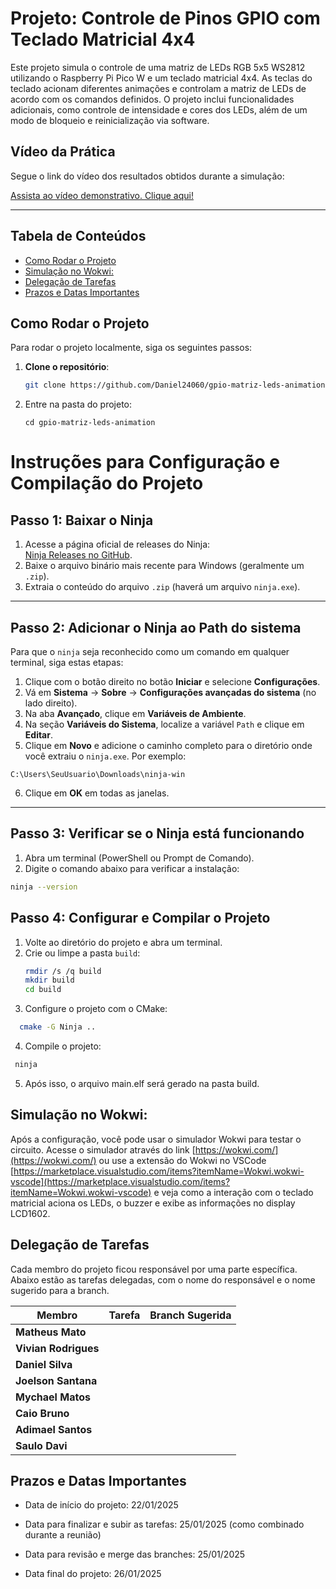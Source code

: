 # Projeto: Controle de Pinos GPIO com Teclado Matricial 4x4

Este projeto simula o controle de uma matriz de LEDs RGB 5x5 WS2812 utilizando o Raspberry Pi Pico W e um teclado matricial 4x4. As teclas do teclado acionam diferentes animações e controlam a matriz de LEDs de acordo com os comandos definidos. O projeto inclui funcionalidades adicionais, como controle de intensidade e cores dos LEDs, além de um modo de bloqueio e reinicialização via software.

## Vídeo da Prática

Segue o link do vídeo dos resultados obtidos durante a simulação:

[Assista ao vídeo demonstrativo. Clique aqui!](https://youtu.be/zYnGLbKdQ28?si=gA-Kj8GmnxPTeHBY)

---

## Tabela de Conteúdos
  - [Como Rodar o Projeto](#como-rodar-o-projeto)
  - [Simulação no Wokwi:](#simulação-no-wokwi)
  - [Delegação de Tarefas](#delegação-de-tarefas)
  - [Prazos e Datas Importantes](#prazos-e-datas-importantes)

## Como Rodar o Projeto

Para rodar o projeto localmente, siga os seguintes passos:

1. **Clone o repositório**:
   ```bash
   git clone https://github.com/Daniel24060/gpio-matriz-leds-animation.git
   ````
2. Entre na pasta do projeto:
    ````
    cd gpio-matriz-leds-animation
    ````

# Instruções para Configuração e Compilação do Projeto

## Passo 1: Baixar o Ninja
1. Acesse a página oficial de releases do Ninja:  
   [Ninja Releases no GitHub](https://github.com/ninja-build/ninja/releases).
2. Baixe o arquivo binário mais recente para Windows (geralmente um `.zip`).
3. Extraia o conteúdo do arquivo `.zip` (haverá um arquivo `ninja.exe`).

---

## Passo 2: Adicionar o Ninja ao Path do sistema
Para que o `ninja` seja reconhecido como um comando em qualquer terminal, siga estas etapas:

1. Clique com o botão direito no botão **Iniciar** e selecione **Configurações**.
2. Vá em **Sistema** → **Sobre** → **Configurações avançadas do sistema** (no lado direito).
3. Na aba **Avançado**, clique em **Variáveis de Ambiente**.
4. Na seção **Variáveis do Sistema**, localize a variável `Path` e clique em **Editar**.
5. Clique em **Novo** e adicione o caminho completo para o diretório onde você extraiu o `ninja.exe`. Por exemplo:
````
C:\Users\SeuUsuario\Downloads\ninja-win
````
6. Clique em **OK** em todas as janelas.

---

## Passo 3: Verificar se o Ninja está funcionando
1. Abra um terminal (PowerShell ou Prompt de Comando).
2. Digite o comando abaixo para verificar a instalação:
```bash
ninja --version
````

## Passo 4: Configurar e Compilar o Projeto

1. Volte ao diretório do projeto e abra um terminal.
2. Crie ou limpe a pasta `build`:
   ```bash
   rmdir /s /q build
   mkdir build
   cd build

3. Configure o projeto com o CMake:
 ```bash
   cmake -G Ninja ..
  ````
4. Compile o projeto:

  ```bash
   ninja
  ````

5. Após isso, o arquivo main.elf será gerado na pasta build.

## Simulação no Wokwi:

Após a configuração, você pode usar o simulador Wokwi para testar o circuito. Acesse o simulador através do link [https://wokwi.com/](https://wokwi.com/) ou use a extensão do Wokwi no VSCode [https://marketplace.visualstudio.com/items?itemName=Wokwi.wokwi-vscode](https://marketplace.visualstudio.com/items?itemName=Wokwi.wokwi-vscode) e veja como a interação com o teclado matricial aciona os LEDs, o buzzer e exibe as informações no display LCD1602.


## Delegação de Tarefas

Cada membro do projeto ficou responsável por uma parte específica. Abaixo estão as tarefas delegadas, com o nome do responsável e o nome sugerido para a branch.

| **Membro**           | **Tarefa**                                  | **Branch Sugerida**            |
|----------------------|---------------------------------------------|--------------------------------|
| **Matheus Mato**      |               | ` ` |
| **Vivian Rodrigues**  |                     | ` `      |
| **Daniel Silva**      |                     | ` `     |
| **Joelson Santana**    |              | ` `|
| **Mychael Matos**     |                | ` ` |conversor-potencia`   |
| **Caio Bruno**        |                      | ` `       |conversor-tempo`      | `      |
| **Adimael Santos**      |             | ` `   |
| **Saulo Davi**      |               | ` `          |  |

## Prazos e Datas Importantes

- Data de início do projeto: 22/01/2025

- Data para finalizar e subir as tarefas: 25/01/2025 (como combinado durante a reunião)

- Data para revisão e merge das branches: 25/01/2025

- Data final do projeto: 26/01/2025




